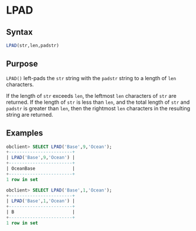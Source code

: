# LPAD

## Syntax

```sql
LPAD(str,len,padstr)
```

## Purpose

`LPAD()` left-pads the `str` string with the `padstr` string to a length of `len` characters.

If the length of `str` exceeds `len`, the leftmost `len` characters of `str` are returned. If the length of `str` is less than `len`, and the total length of `str` and `padstr` is greater than `len`, then the rightmost `len` characters in the resulting string are returned.

## Examples

```sql
obclient> SELECT LPAD('Base',9,'Ocean');
+------------------------+
| LPAD('Base',9,'Ocean') |
+------------------------+
| OceanBase              |
+------------------------+
1 row in set

obclient> SELECT LPAD('Base',1,'Ocean');
+------------------------+
| LPAD('Base',1,'Ocean') |
+------------------------+
| B                      |
+------------------------+
1 row in set
```

